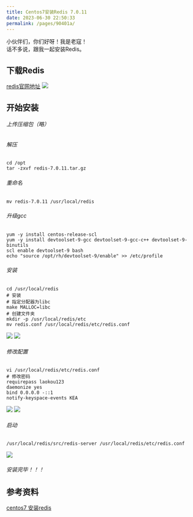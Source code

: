 ```yaml
---
title: Centos7安装Redis 7.0.11
date: 2023-06-30 22:50:33
permalink: /pages/90401a/
---
```


小伙伴们，你们好呀！我是老寇！    
话不多说，跟我一起安装Redis。

## 下载Redis
<a target="_blank" href="https://redis.io/download">redis官网地址</a>
<img src="/img/2/img.png"/>

## 开始安装
###### 上传压缩包（略）
###### 解压
```shell
cd /opt
tar -zxvf redis-7.0.11.tar.gz
```

###### 重命名
```shell
mv redis-7.0.11 /usr/local/redis
```

###### 升级gcc
```shell
yum -y install centos-release-scl
yum -y install devtoolset-9-gcc devtoolset-9-gcc-c++ devtoolset-9-binutils
scl enable devtoolset-9 bash
echo "source /opt/rh/devtoolset-9/enable" >> /etc/profile
```

###### 安装
```shell
cd /usr/local/redis
# 安装
# 指定分配器为libc
make MALLOC=libc
# 创建文件夹
mkdir -p /usr/local/redis/etc
mv redis.conf /usr/local/redis/etc/redis.conf
```
<img src="/img/2/img_3.png"/>

<img src="/img/2/img_4.png"/>

###### 修改配置
```shell
vi /usr/local/redis/etc/redis.conf
# 修改密码
requirepass laokou123
daemonize yes
bind 0.0.0.0 -::1
notify-keyspace-events KEA
```
<img src="/img/2/img_5.png"/>  

<img src="/img/2/img_6.png"/>  

###### 启动
```shell
/usr/local/redis/src/redis-server /usr/local/redis/etc/redis.conf
```
<img src="/img/2/img_7.png"/>

###### 安装完毕！！！

## 参考资料
[centos7 安装redis](https://kcloud.blog.csdn.net/article/details/82589349)